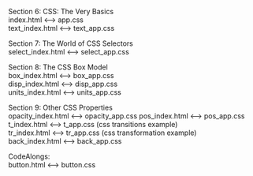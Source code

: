 Section 6: CSS: The Very Basics  
index.html <--> app.css  
text_index.html <--> text_app.css    
  
Section 7: The World of CSS Selectors  
select_index.html <--> select_app.css  
  
Section 8: The CSS Box Model  
box_index.html <--> box_app.css  
disp_index.html <--> disp_app.css  
units_index.html <--> units_app.css  
  
Section 9: Other CSS Properties  
opacity_index.html <--> opacity_app.css
pos_index.html <--> pos_app.css
t_index.html <--> t_app.css (css transitions example)  
tr_index.html <--> tr_app.css (css transformation example)    
back_index.html <--> back_app.css  
  
CodeAlongs:  
button.html <--> button.css  